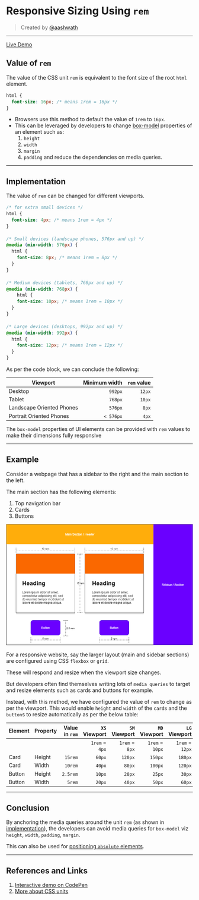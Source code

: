 # Responsive Sizing Using `rem`

> Created by [@aashwath](https://github.com/aashwath)

---

[Live Demo](https://codepen.io/aashwath/pen/ZEWWwKw)

## Value of `rem`

The value of the CSS unit `rem` is equivalent to the font size of the root `html` element.

```css
html {
  font-size: 16px; /* means 1rem = 16px */
}
```

* Browsers use this method to default the value of `1rem` to `16px`.
* This can be leveraged by developers to change [box-model](https://developer.mozilla.org/en-US/docs/Learn/CSS/Building_blocks/The_box_model) properties of an element such as:
  1. `height`
  2. `width`
  3. `margin`
  4. `padding`
and reduce the dependencies on media queries.

---

## Implementation

The value of `rem` can be changed for different viewports.

```css
/* for extra small devices */
html {
  font-size: 4px; /* means 1rem = 4px */
}

/* Small devices (landscape phones, 576px and up) */
@media (min-width: 576px) {
  html {
    font-size: 8px; /* means 1rem = 8px */
  }
}

/* Medium devices (tablets, 768px and up) */
@media (min-width: 768px) {
    html {
    font-size: 10px; /* means 1rem = 10px */
  }
}

/* Large devices (desktops, 992px and up) */
@media (min-width: 992px) {
  html {
    font-size: 12px; /* means 1rem = 12px */
  }
}
```

As per the code block, we can conclude the following:

| Viewport                  | Minimum width | `rem` value |
| ------------------------- | ------------: | ----------: |
| Desktop                   |       `992px` |      `12px` |
| Tablet                    |       `768px` |      `10px` |
| Landscape Oriented Phones |       `576px` |       `8px` |
| Portrait Oriented Phones  |     `< 576px` |       `4px` |

The `box-model` properties of UI elements can be provided with `rem` values to make their dimensions fully responsive

---

## Example

Consider a webpage that has a sidebar to the right and the main section to the left. 

The main section has the following elements:
1. Top navigation bar
2. Cards
3. Buttons

![Website Layout](assets/webpage.png)

For a responsive website, say the larger layout (main and sidebar sections) are configured using CSS `flexbox` or `grid`. 

These will respond and resize when the viewport size changes.

But developers often find themselves writing lots of `media queries` to target and resize elements such as cards and buttons for example.

Instead, with this method, we have configured the value of `rem` to change as per the viewport. This would enable `height` and `width` of the `card`s and the `button`s to resize automatically as per the below table:


| Element | Property | Value in `rem` |  `XS` Viewport |  `SM` Viewport |   `MD` Viewport |   `LG` Viewport |
| ------- | -------- | -------------: | -------------: | -------------: | --------------: | --------------: |
|         |          |                | `1rem` = `4px` | `1rem` = `8px` | `1rem` = `10px` | `1rem` = `12px` |
| Card    | Height   |        `15rem` |         `60px` |        `120px` |         `150px` |         `180px` |
| Card    | Width    |        `10rem` |         `40px` |         `80px` |         `100px` |         `120px` |
| Button  | Height   |       `2.5rem` |         `10px` |         `20px` |          `25px` |          `30px` |
| Button  | Width    |         `5rem` |         `20px` |         `40px` |          `50px` |          `60px` |

---

## Conclusion

By anchoring the media queries around the unit `rem` (as shown in [implementation](#implementation)), the developers can avoid media queries for `box-model` viz `height`, `width`, `padding`, `margin`.

This can also be used for [positioning `absolute` elements](https://developer.mozilla.org/en-US/docs/Learn/CSS/CSS_layout/Positioning).

---

## References and Links

1. [Interactive demo on CodePen](https://codepen.io/aashwath/pen/ZEWWwKw)
2. [More about CSS units](https://developer.mozilla.org/en-US/docs/Learn/CSS/Building_blocks/Values_and_units)
